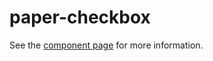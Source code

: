 paper-checkbox
=====

See the [component page](http://www.polymer-project.org/docs/elements/paper-elements.html#paper-checkbox) for more information.

